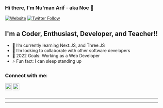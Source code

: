 ### Hi there, I'm Nu'man Arif - aka Noe 👋 

[![Website](https://img.shields.io/website?label=Noe.com&style=for-the-badge&url=https%3A%2F%2Fcodestackr.com)](https://noe-react-portfolio-app-v1.netlify.app/)
[![Twitter Follow](https://img.shields.io/twitter/follow/Noe?color=1DA1F2&logo=twitter&style=for-the-badge)](https://twitter.com/numanarif87)

## I'm a Coder, Enthusiast, Developer, and Teacher!!

- 🌱 I’m currently learning Next.JS, and Three.JS
- 👯 I’m looking to collaborate with other software developers
- 🥅 2022 Goals: Working as a Web Developer
- ⚡ Fun fact: I can sleep standing up

### Connect with me:

[<img align="left" alt="akunumanarif | Twitter" width="22px" src="https://cdn.jsdelivr.net/npm/simple-icons@v3/icons/twitter.svg" />][twitter]
[<img align="left" alt="akunumanarif | LinkedIn" width="22px" src="https://cdn.jsdelivr.net/npm/simple-icons@v3/icons/linkedin.svg" />][linkedin]


<br />
<br />

---

[twitter]: https://twitter.com/numanarif87
[linkedin]: https://www.linkedin.com/in/nu-man-arif

---

<br />
<br />


